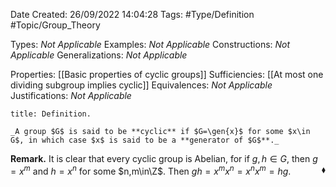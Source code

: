 <div class="topSpace"></div>

Date Created: 26/09/2022 14:04:28
Tags: #Type/Definition #Topic/Group_Theory

Types: _Not Applicable_
Examples: _Not Applicable_
Constructions: _Not Applicable_
Generalizations: _Not Applicable_

Properties: [[Basic properties of cyclic groups]]
Sufficiencies: [[At most one dividing subgroup implies cyclic]]
Equivalences: _Not Applicable_
Justifications: _Not Applicable_

``` ad-Definition
title: Definition.

_A group $G$ is said to be **cyclic** if $G=\gen{x}$ for some $x\in G$, in which case $x$ is said to be a **generator of $G$**._

```

**Remark.** It is clear that every cyclic group is Abelian, for if $g,h\in G$, then $g=x^m$ and $h=x^n$ for some $n,m\in\Z$. Then $gh=x^mx^n=x^nx^m=hg$.<span style="float:right;">$\blacklozenge$</span>
